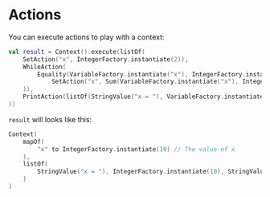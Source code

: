 # Actions

You can execute actions to play with a context:

```kotlin
val result = Context().execute(listOf(
    SetAction("x", IntegerFactory.instantiate(2)),
    WhileAction(
        Equality(VariableFactory.instantiate("x"), IntegerFactory.instantiate(10), Equality.Operator.LessThan), listOf(
            SetAction("x", Sum(VariableFactory.instantiate("x"), IntegerFactory.instantiate(1)))
    )),
    PrintAction(listOf(StringValue("x = "), VariableFactory.instantiate("x")))
))
```

`result` will looks like this:

```kotlin
Context(
    mapOf(
        "x" to IntegerFactory.instantiate(10) // The value of x
    ),
    listOf(
        StringValue("x = "), IntegerFactory.instantiate(10), StringValue("\n") // What we printed
    )
)
```